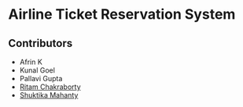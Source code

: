 # Airline Ticket Reservation System

## Contributors

- Afrin K
- Kunal Goel
- Pallavi Gupta
- [Ritam Chakraborty](https://github.com/RitamChakraborty)
- [Shuktika Mahanty](https://github.com/Shuktika15) 
 